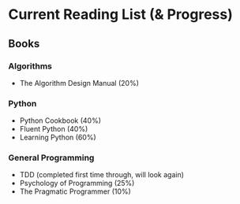 # Current Reading List (& Progress)

## Books

### Algorithms
- The Algorithm Design Manual (20%)

### Python
- Python Cookbook (40%)
- Fluent Python (40%)
- Learning Python (60%)

### General Programming
- TDD (completed first time through, will look again)
- Psychology of Programming (25%)
- The Pragmatic Programmer (10%)
